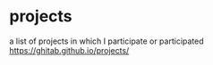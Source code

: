 # projects
a list of projects in which I participate or participated
https://ghitab.github.io/projects/

